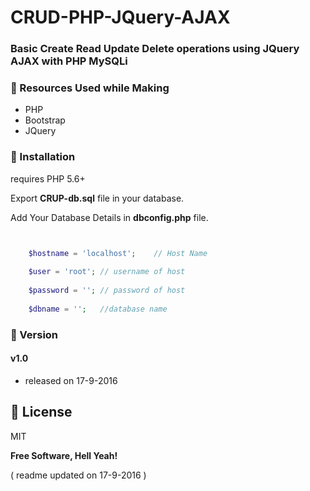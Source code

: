# CRUD-PHP-JQuery-AJAX

### Basic Create Read Update Delete operations using JQuery AJAX with PHP MySQLi 

### :pushpin: Resources Used while Making
* PHP
* Bootstrap
* JQuery

### :pushpin: Installation

requires PHP 5.6+

Export **CRUP-db.sql** file in your database.

Add Your Database Details in **dbconfig.php** file.

```php


	$hostname = 'localhost'; 	// Host Name
	
	$user = 'root'; // username of host
	
	$password = ''; // password of host
	
	$dbname = ''; 	//database name


```

### :pushpin: Version

#### v1.0
* released on 17-9-2016


:pushpin: License
----

MIT


**Free Software, Hell Yeah!**


( readme updated on 17-9-2016 )
